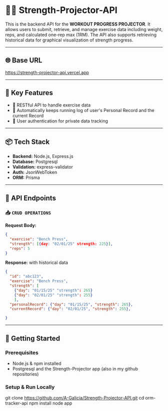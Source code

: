 # 🏋️‍♂️ Strength-Projector-API

This is the backend API for the **WORKOUT PROGRESS PROJECTOR**. It allows users to submit, retrieve, and manage exercise data including weight, reps, and calculated one-rep max (1RM). The API also supports retrieving historical data for graphical visualization of strength progress.

---

## 🌐 Base URL

https://strength-projector-api.vercel.app

---

## 🧠 Key Features

- 🌟 RESTful API to handle exercise data
- 📏 Automatically keeps running log of user's Personal Record and the current Record
- 🔐 User authentication for private data tracking

---

## 📦 Tech Stack

- **Backend:** Node.js, Express.js
- **Database:** Postgresql
- **Validation:** express-validator
- **Auth:** JsonWebToken
- **ORM:** Prisma

---

## 📘 API Endpoints

### 📥 `CRUD OPERATIONS`

**Request Body:**

```json
{
  "exercise": "Bench Press",
  "strength": [{day: "02/01/25" strength: 225}],
  "reps": 5
}

```

**Response:**
with historical data

```json
{
  "id": "abc123",
  "exercise": "Bench Press",
  "strength": [
    {"day": "01/15/25" "strength": 265}
    {"day": "02/01/25" "strength": 255}
    ],
  "personalRecord": {"day": "01/15/25", "strength": 265},
  "currentRecord": {"day": "02/01/25", "strength": 255},

}
```

---

## 🚀 Getting Started

### Prerequisites

- Node.js & npm installed
- Postgresql and the Strength-Projector app (also in my github repositories)

### Setup & Run Locally

git clone https://github.com/A-Galicia/Strength-Projector-API.git
cd orm-tracker-api
npm install
node app
